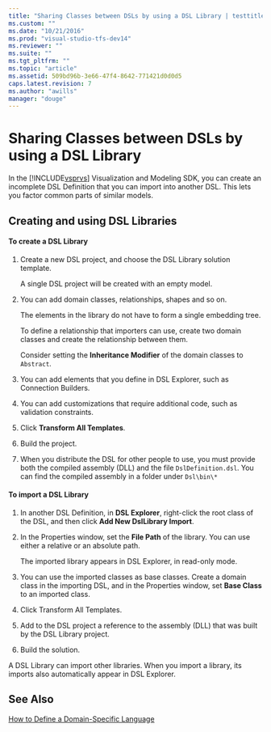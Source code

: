 ```yaml
---
title: "Sharing Classes between DSLs by using a DSL Library | testtitle"
ms.custom: ""
ms.date: "10/21/2016"
ms.prod: "visual-studio-tfs-dev14"
ms.reviewer: ""
ms.suite: ""
ms.tgt_pltfrm: ""
ms.topic: "article"
ms.assetid: 509bd96b-3e66-47f4-8642-771421d0d0d5
caps.latest.revision: 7
ms.author: "awills"
manager: "douge"
---
```

# Sharing Classes between DSLs by using a DSL Library
In the [!INCLUDE[vsprvs](../code-quality/includes/vsprvs_md.md)] Visualization and Modeling SDK, you can create an incomplete DSL Definition that you can import into another DSL. This lets you factor common parts of similar models.  
  
## Creating and using DSL Libraries  
  
#### To create a DSL Library  
  
1.  Create a new DSL project, and choose the DSL Library solution template.  
  
     A single DSL project will be created with an empty model.  
  
2.  You can add domain classes, relationships, shapes and so on.  
  
     The elements in the library do not have to form a single embedding tree.  
  
     To define a relationship that importers can use, create two domain classes and create the relationship between them.  
  
     Consider setting the **Inheritance Modifier** of the domain classes to `Abstract`.  
  
3.  You can add elements that you define in DSL Explorer, such as Connection Builders.  
  
4.  You can add customizations that require additional code, such as validation constraints.  
  
5.  Click **Transform All Templates**.  
  
6.  Build the project.  
  
7.  When you distribute the DSL for other people to use, you must provide both the compiled assembly (DLL) and the file `DslDefinition.dsl`. You can find the compiled assembly in a folder under `Dsl\bin\*`  
  
#### To import a DSL Library  
  
1.  In another DSL Definition, in **DSL Explorer**, right-click the root class of the DSL, and then click **Add New DslLibrary Import**.  
  
2.  In the Properties window, set the **File Path** of the library. You can use either a relative or an absolute path.  
  
     The imported library appears in DSL Explorer, in read-only mode.  
  
3.  You can use the imported classes as base classes. Create a domain class in the importing DSL, and in the Properties window, set **Base Class** to an imported class.  
  
4.  Click Transform All Templates.  
  
5.  Add to the DSL project a reference to the assembly (DLL) that was built by the DSL Library project.  
  
6.  Build the solution.  
  
 A DSL Library can import other libraries. When you import a library, its imports also automatically appear in DSL Explorer.  
  
## See Also  
 [How to Define a Domain-Specific Language](../modeling/how-to-define-a-domain-specific-language.md)